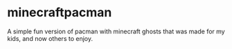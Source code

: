 # minecraftpacman
A simple fun version of pacman with minecraft ghosts that was made for my kids, and now others to enjoy.
